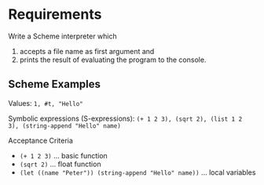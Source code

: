 # Requirements

Write a Scheme interpreter which 

1. accepts a file name as first argument and 
2. prints the result of evaluating the program to the console.

## Scheme Examples

Values: `1, #t, "Hello"`

Symbolic expressions (S-expressions): `(+ 1 2 3), (sqrt 2), (list 1 2 3), (string-append "Hello" name)`

Acceptance Criteria

* `(+ 1 2 3)` ... basic function
* `(sqrt 2)` ... float function
* `(let ((name "Peter")) (string-append "Hello" name))` ... local variables
